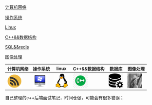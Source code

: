 
[计算机网络](#计算机网络)

[操作系统](#操作系统)

[Linux](#Linux)

[C++&&数据结构](#C数据结构)

[SQL&&redis](#SQLRedis)

[图像处理](#图像处理)

|计算机网络|操作系统|linux|C++&&数据结构|数据库|图像处理
|-|-|-|-|-|-|
|<a href="https://github.com/EricOo0/interview_prepare/blob/main/%E8%AE%A1%E7%AE%97%E6%9C%BA%E7%BD%91%E7%BB%9C.md"><img src="image/network.png" height="48" width="48" ></a></img>|<a href="https://github.com/EricOo0/interview_prepare/blob/main/%E6%93%8D%E4%BD%9C%E7%B3%BB%E7%BB%9F.md"><img src="https://github.com/EricOo0/interview_prepare/blob/main/image/os.png" height="48" width="48" ></img></a>|<a href="https://github.com/EricOo0/interview_prepare/blob/main/linux.md"><img src="https://github.com/EricOo0/interview_prepare/blob/main/image/linux.jpeg" height="48" width="48" ></img></a>|<a href="https://github.com/EricOo0/interview_prepare/blob/main/c%2B%2B%E4%B8%8E%E6%95%B0%E6%8D%AE%E7%BB%93%E6%9E%84.md"><img src="https://github.com/EricOo0/interview_prepare/blob/main/image/c++.jpeg" height="48" width="48" ></img></a>|<a href="https://github.com/EricOo0/interview_prepare/blob/main/sql.md"><img src="https://github.com/EricOo0/interview_prepare/blob/main/image/db.jpeg" height="48" width="48" ></img></a>|<a href="https://github.com/EricOo0/interview_prepare/blob/main/%E5%9B%BE%E5%83%8F%E5%A4%84%E7%90%86.md"><img src="https://github.com/EricOo0/interview_prepare/blob/main/image/lena.gif" height="48" width="48" ></img></a>

自己整理的c++后端面试笔记，时间仓促，可能会有很多错误；  
